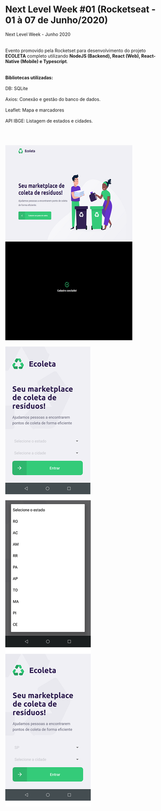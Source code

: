 # Next Level Week #01 (Rocketseat - 01 à 07 de Junho/2020)
Next Level Week - Junho 2020
<br><br><br>
Evento promovido pela Rocketset para desenvolvimento do projeto **ECOLETA** completo utilizando **NodeJS (Backend), React (Web), React-Native (Mobile) e Typescript**. 
<br><br><br>
<strong>Bibliotecas utilizadas:</strong>
<br><br>
DB: SQLite<br><br>
Axios: Conexão e gestão do banco de dados.<br><br>
Leaflet: Mapa e marcadores<br><br>
API IBGE: Listagem de estados e cidades.<br><br>
<br><br><br>
<img src="https://github.com/marcelosnts/next_level_week_jun_2020/blob/master/ecoleta.PNG" width="400" height="300"/>
<img src="https://github.com/marcelosnts/next_level_week_jun_2020/blob/master/ecoleta_concluido.PNG" width="400" height="310"/>
<br><br>
<img src="https://github.com/marcelosnts/next_level_week_jun_2020/blob/master/ecoleta_mobile_01.png" />
<img src="https://github.com/marcelosnts/next_level_week_jun_2020/blob/master/ecoleta_mobile_02.png" />
<img src="https://github.com/marcelosnts/next_level_week_jun_2020/blob/master/ecoleta_mobile_03.png" />